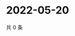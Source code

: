 # 2022-05-20

共 0 条

<!-- BEGIN WEIBO -->
<!-- 最后更新时间 Fri May 20 2022 01:43:30 GMT+0800 (China Standard Time) -->

<!-- END WEIBO -->
